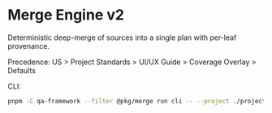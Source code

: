 # Merge Engine v2

Deterministic deep-merge of sources into a single plan with per-leaf provenance.

Precedence: US > Project Standards > UI/UX Guide > Coverage Overlay > Defaults

CLI:
```bash
pnpm -C qa-framework --filter @pkg/merge run cli -- --project ./projects/example --us input/us_and_test_cases.txt --out temp/merged_plan.json
```



